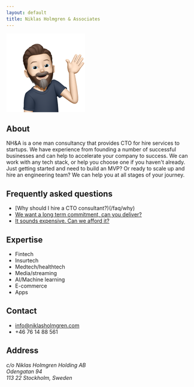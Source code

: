 ```yaml
---
layout: default
title: Niklas Holmgren & Associates
---
```


<div class="memoji">
  <img src="/assets/b45c6c5789bcd156a91ca19010be861c-sticker.png" width="210" height="210" alt="Memoji" />  
</div>

## About
NH&A is a one man consultancy that provides CTO for hire services to startups. We have experience from founding a number of successful businesses and can help to accelerate your company to success. We can work with any tech stack, or help you choose one if you haven't already. Just getting started and need to build an MVP? Or ready to scale up and hire an engineering team? We can help you at all stages of your journey.

## Frequently asked questions
- [Why should I hire a CTO consultant?)(/faq/why)
- [We want a long term commitment, can you deliver?](/faq/commitment)
- [It sounds expensive. Can we afford it?](/faq/pricing)

## Expertise
- Fintech
- Insurtech
- Medtech/healthtech
- Media/streaming
- AI/Machine learning
- E-commerce
- Apps

## Contact
- info@niklasholmgren.com
- +46 76 14 88 561

## Address
<address>
  c/o Niklas Holmgren Holding AB<br/>
  Odengatan 94<br/>
  113 22 Stockholm, Sweden
</address>
